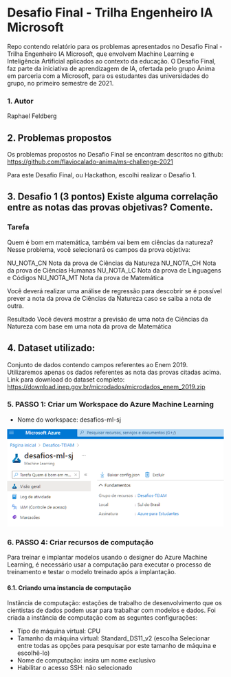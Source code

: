 # Desafio Final - Trilha Engenheiro IA Microsoft
Repo contendo relatório para os problemas apresentados no Desafio Final - Trilha Engenheiro IA Microsoft, que envolvem Machine Learning e Inteligência Artificial aplicados ao contexto da educação. O Desafio Final, faz parte da iniciativa de aprendizagem de IA, ofertada pelo grupo Ãnima em parceria com a Microsoft, para os estudantes das universidades do grupo, no primeiro semestre de 2021.

###  1. Autor
Raphael Feldberg

##  2. Problemas propostos

Os problemas propostos no Desafio Final se encontram descritos no github: https://github.com/flaviocalado-anima/ms-challenge-2021

Para este Desafio Final, ou Hackathon, escolhi realizar o Desafio 1.

## 3. Desafio 1 (3 pontos) Existe alguma correlação entre as notas das provas objetivas? Comente.

### Tarefa
Quem é bom em matemática, também vai bem em ciências da natureza? Nesse problema, você selecionará os campos da prova objetiva:

NU_NOTA_CN Nota da prova de Ciências da Natureza NU_NOTA_CH Nota da prova de Ciências Humanas NU_NOTA_LC Nota da prova de Linguagens e Códigos NU_NOTA_MT Nota da prova de Matemática

Você deverá realizar uma análise de regressão para descobrir se é possível prever a nota da prova de Ciências da Natureza caso se saiba a nota de outra.

Resultado
Você deverá mostrar a previsão de uma nota de Ciências da Natureza com base em uma nota da prova de Matemática

## 4. Dataset utilizado:
Conjunto de dados contendo campos referentes ao Enem 2019. Utilizaremos apenas os dados referentes as nota das provas citadas acima.
Link para download do dataset completo: https://download.inep.gov.br/microdados/microdados_enem_2019.zip

### 5. PASSO 1: Criar um Workspace do Azure Machine Learning
- Nome do workspace: desafios-ml-sj

![](https://github.com/RFeld1/desafios-tmia-usjt/blob/main/images/1-grupo-de-recrusos.png)

### 6. PASSO 4: Criar recursos de computação
Para treinar e implantar modelos usando o designer do Azure Machine Learning, é necessário usar a computação para executar o processo de treinamento e testar o modelo treinado após a implantação.

####  6.1. Criando uma instancia de computação
Instãncia de computação: estações de trabalho de desenvolvimento que os cientistas de dados podem usar para trabalhar com modelos e dados.
Foi criada a instância de computação com as seguntes configurações:
- Tipo de máquina virtual: CPU
- Tamanho da máquina virtual: Standard_DS11_v2 (escolha Selecionar entre todas as opções para pesquisar por este tamanho de máquina e escolhê-lo)
- Nome de computação: insira um nome exclusivo
- Habilitar o acesso SSH: não selecionado


